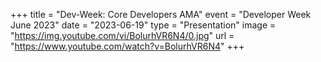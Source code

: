 +++
title = "Dev-Week: Core Developers AMA"
event = "Developer Week June 2023"
date = "2023-06-19"
type = "Presentation"
image = "https://img.youtube.com/vi/BolurhVR6N4/0.jpg"
url = "https://www.youtube.com/watch?v=BolurhVR6N4"
+++